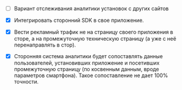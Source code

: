 - [ ] Вариант отслеживания аналитики установок с других сайтов

- [x] Интегрировать сторонний SDK в свое приложение. 
- [x] Вести рекламный трафик не на страницу своего приложения в сторе, а на промежуточную техническую страницу (а уже с неё перенаправлять в стор).
- [x] Сторонняя система аналитики будет сопоставлять данные пользователей, установивших приложение и посетивших промежуточную страницу (по косвенным данным,
вроде параметров смартфона). Такое сопоставление не дает 100% точности.

